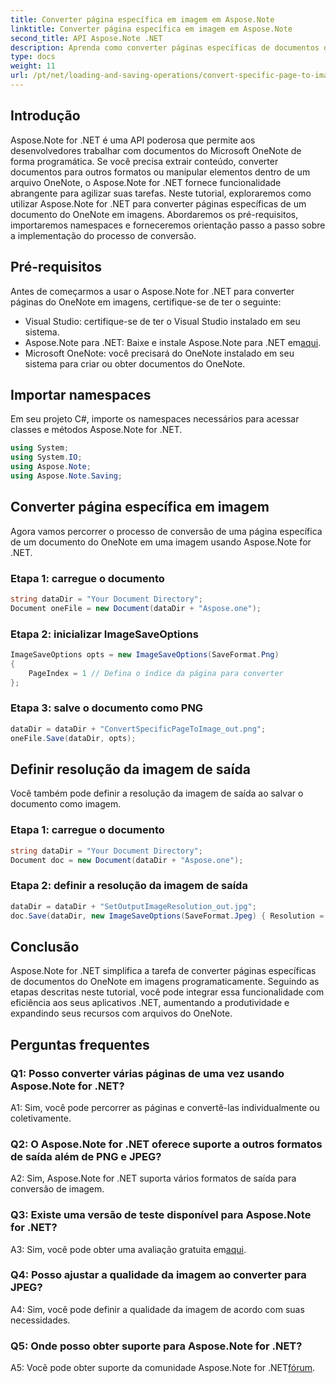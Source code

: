 ```yaml
---
title: Converter página específica em imagem em Aspose.Note
linktitle: Converter página específica em imagem em Aspose.Note
second_title: API Aspose.Note .NET
description: Aprenda como converter páginas específicas de documentos do Microsoft OneNote em imagens programaticamente usando Aspose.Note for .NET.
type: docs
weight: 11
url: /pt/net/loading-and-saving-operations/convert-specific-page-to-image/
---
```

## Introdução

Aspose.Note for .NET é uma API poderosa que permite aos desenvolvedores trabalhar com documentos do Microsoft OneNote de forma programática. Se você precisa extrair conteúdo, converter documentos para outros formatos ou manipular elementos dentro de um arquivo OneNote, o Aspose.Note for .NET fornece funcionalidade abrangente para agilizar suas tarefas. Neste tutorial, exploraremos como utilizar Aspose.Note for .NET para converter páginas específicas de um documento do OneNote em imagens. Abordaremos os pré-requisitos, importaremos namespaces e forneceremos orientação passo a passo sobre a implementação do processo de conversão.

## Pré-requisitos

Antes de começarmos a usar o Aspose.Note for .NET para converter páginas do OneNote em imagens, certifique-se de ter o seguinte:

- Visual Studio: certifique-se de ter o Visual Studio instalado em seu sistema.
-  Aspose.Note para .NET: Baixe e instale Aspose.Note para .NET em[aqui](https://releases.aspose.com/note/net/).
- Microsoft OneNote: você precisará do OneNote instalado em seu sistema para criar ou obter documentos do OneNote.

## Importar namespaces

Em seu projeto C#, importe os namespaces necessários para acessar classes e métodos Aspose.Note for .NET.

```csharp
using System;
using System.IO;
using Aspose.Note;
using Aspose.Note.Saving;
```

## Converter página específica em imagem

Agora vamos percorrer o processo de conversão de uma página específica de um documento do OneNote em uma imagem usando Aspose.Note for .NET.

### Etapa 1: carregue o documento

```csharp
string dataDir = "Your Document Directory";
Document oneFile = new Document(dataDir + "Aspose.one");
```

### Etapa 2: inicializar ImageSaveOptions

```csharp
ImageSaveOptions opts = new ImageSaveOptions(SaveFormat.Png)
{
    PageIndex = 1 // Defina o índice da página para converter
};
```

### Etapa 3: salve o documento como PNG

```csharp
dataDir = dataDir + "ConvertSpecificPageToImage_out.png";
oneFile.Save(dataDir, opts);
```

## Definir resolução da imagem de saída

Você também pode definir a resolução da imagem de saída ao salvar o documento como imagem.

### Etapa 1: carregue o documento

```csharp
string dataDir = "Your Document Directory";
Document doc = new Document(dataDir + "Aspose.one");
```

### Etapa 2: definir a resolução da imagem de saída

```csharp
dataDir = dataDir + "SetOutputImageResolution_out.jpg";
doc.Save(dataDir, new ImageSaveOptions(SaveFormat.Jpeg) { Resolution = 220 });
```

## Conclusão

Aspose.Note for .NET simplifica a tarefa de converter páginas específicas de documentos do OneNote em imagens programaticamente. Seguindo as etapas descritas neste tutorial, você pode integrar essa funcionalidade com eficiência aos seus aplicativos .NET, aumentando a produtividade e expandindo seus recursos com arquivos do OneNote.

## Perguntas frequentes

### Q1: Posso converter várias páginas de uma vez usando Aspose.Note for .NET?

A1: Sim, você pode percorrer as páginas e convertê-las individualmente ou coletivamente.

### Q2: O Aspose.Note for .NET oferece suporte a outros formatos de saída além de PNG e JPEG?

A2: Sim, Aspose.Note for .NET suporta vários formatos de saída para conversão de imagem.

### Q3: Existe uma versão de teste disponível para Aspose.Note for .NET?

 A3: Sim, você pode obter uma avaliação gratuita em[aqui](https://releases.aspose.com/).

### Q4: Posso ajustar a qualidade da imagem ao converter para JPEG?

A4: Sim, você pode definir a qualidade da imagem de acordo com suas necessidades.

### Q5: Onde posso obter suporte para Aspose.Note for .NET?

 A5: Você pode obter suporte da comunidade Aspose.Note for .NET[fórum](https://forum.aspose.com/c/note/28).